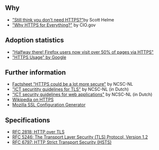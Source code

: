 ## Why
* ["Still think you don't need HTTPS?"](https://scotthelme.co.uk/still-think-you-dont-need-https/)by Scott Helme
* ["Why HTTPS for Everything?"](https://https.cio.gov/everything/) by CIO.gov

## Adoption statistics
* ["Halfway there! Firefox users now visit over 50% of pages via HTTPS"](https://nakedsecurity.sophos.com/2016/10/18/halfway-there-firefox-users-now-visit-over-50-of-pages-via-https/)
* ["HTTPS Usage" by Google](https://www.google.com/transparencyreport/https/metrics/?hl=en)

## Further information
* [Factsheet "HTTPS could be a lot more secure"](https://www.ncsc.nl/english/current-topics/factsheets/factsheet-https-could-be-a-lot-more-secure.html) by NCSC-NL
* ["ICT securitity guidelines for TLS"](https://www.ncsc.nl/actueel/whitepapers/ict-beveiligingsrichtlijnen-voor-transport-layer-security-tls.html) by NCSC-NL (in Dutch)
* ["ICT security guidelines for web applications"](https://www.ncsc.nl/actueel/whitepapers/ict-beveiligingsrichtlijnen-voor-webapplicaties.html) by NCSC-NL (in Dutch)
* [Wikipedia on HTTPS](https://en.wikipedia.org/wiki/HTTPS)
* [Mozilla SSL Configuration Generator](https://mozilla.github.io/server-side-tls/ssl-config-generator/)

## Specifications
* [RFC 2818: HTTP over TLS](https://tools.ietf.org/html/rfc2818)
* [RFC 5246: The Transport Layer Security (TLS) Protocol, Version 1.2](https://tools.ietf.org/html/rfc5246)
* [RFC 6797: HTTP Strict Transport Security (HSTS)](https://tools.ietf.org/html/rfc6797)
